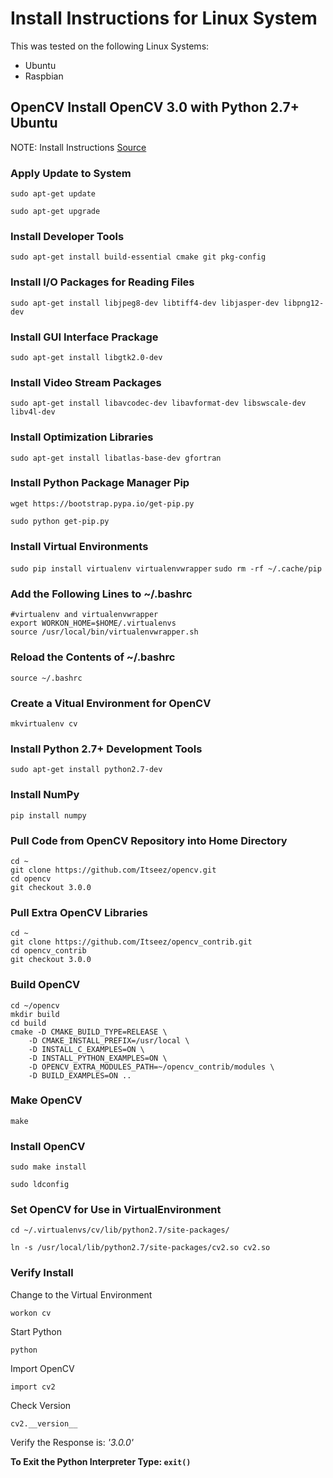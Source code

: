 
# Install Instructions for Linux System

This was tested on the following Linux Systems:

* Ubuntu
* Raspbian

## OpenCV Install OpenCV 3.0 with Python 2.7+ Ubuntu
NOTE: Install Instructions [Source](http://www.pyimagesearch.com/2015/06/22/install-opencv-3-0-and-python-2-7-on-ubuntu/)

### Apply Update to System

```sudo apt-get update```

```sudo apt-get upgrade```

### Install Developer Tools

```sudo apt-get install build-essential cmake git pkg-config```

### Install I/O Packages for Reading Files

```sudo apt-get install libjpeg8-dev libtiff4-dev libjasper-dev libpng12-dev```

### Install GUI Interface Prackage

```sudo apt-get install libgtk2.0-dev```

### Install Video Stream Packages

```sudo apt-get install libavcodec-dev libavformat-dev libswscale-dev libv4l-dev```

### Install Optimization Libraries

```sudo apt-get install libatlas-base-dev gfortran```

### Install Python Package Manager Pip

```wget https://bootstrap.pypa.io/get-pip.py```

```sudo python get-pip.py```

### Install Virtual Environments

```sudo pip install virtualenv virtualenvwrapper```
```sudo rm -rf ~/.cache/pip```

### Add the Following Lines to ~/.bashrc

```
#virtualenv and virtualenvwrapper
export WORKON_HOME=$HOME/.virtualenvs
source /usr/local/bin/virtualenvwrapper.sh
```

### Reload the Contents of ~/.bashrc

```source ~/.bashrc```

### Create a Vitual Environment for OpenCV

```mkvirtualenv cv```

### Install Python 2.7+ Development Tools

```sudo apt-get install python2.7-dev```

### Install NumPy

```pip install numpy```

### Pull Code from OpenCV Repository into Home Directory

```
cd ~ 
git clone https://github.com/Itseez/opencv.git
cd opencv
git checkout 3.0.0
```

### Pull Extra OpenCV Libraries

```
cd ~
git clone https://github.com/Itseez/opencv_contrib.git
cd opencv_contrib
git checkout 3.0.0
```

### Build OpenCV

```
cd ~/opencv
mkdir build
cd build
cmake -D CMAKE_BUILD_TYPE=RELEASE \
	-D CMAKE_INSTALL_PREFIX=/usr/local \
	-D INSTALL_C_EXAMPLES=ON \
	-D INSTALL_PYTHON_EXAMPLES=ON \
	-D OPENCV_EXTRA_MODULES_PATH=~/opencv_contrib/modules \
	-D BUILD_EXAMPLES=ON ..
```

### Make OpenCV

``` make ```


### Install OpenCV

```sudo make install```

```sudo ldconfig```

### Set OpenCV for Use in VirtualEnvironment

```cd ~/.virtualenvs/cv/lib/python2.7/site-packages/```

```ln -s /usr/local/lib/python2.7/site-packages/cv2.so cv2.so```

### Verify Install

Change to the Virtual Environment

```workon cv```

Start Python

``` python ```

Import OpenCV

``` import cv2 ```

Check Version

``` cv2.__version__ ```

Verify the Response is: *'3.0.0'*

**To Exit the Python Interpreter Type: ``` exit() ```**